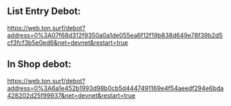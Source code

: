 ## List Entry Debot:

https://web.ton.surf/debot?address=0%3A07f68d312f9350a0a1de055ea6f12f19b838d649e78f39b2d5cf3fcf3b5e0ed6&net=devnet&restart=true

## In Shop debot:

https://web.ton.surf/debot?address=0%3A6a1e452b1993d98b0cb5d4447491169e4f54aeedf294e6bda428202d25f99937&net=devnet&restart=true
